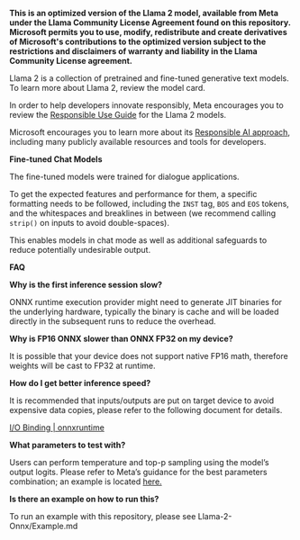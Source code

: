 **This is an optimized version of the Llama 2 model, available from Meta under the Llama Community License Agreement found on this repository. Microsoft permits you to use, modify, redistribute and create derivatives of Microsoft's contributions to the optimized version subject to the restrictions and disclaimers of warranty and liability in the Llama Community License agreement.**

Llama 2 is a collection of pretrained and fine-tuned generative text models. To learn more about Llama 2, review the model card.


In order to help developers innovate responsibly, Meta encourages you to review the [Responsible Use Guide](https://ai.meta.com/llama/responsible-use-guide/) for the Llama 2 models.

Microsoft encourages you to learn more about its [Responsible AI approach](https://aka.ms/rai), including many publicly available resources and tools for developers.

 

    

**Fine-tuned Chat Models**

The fine-tuned models were trained for dialogue applications.

To get the expected features and performance for them, a specific formatting needs to be followed, including the `INST` tag, `BOS` and `EOS` tokens, and the whitespaces and breaklines in between (we recommend calling `strip()` on inputs to avoid double-spaces).

 This enables models in chat mode as well as additional safeguards  to reduce potentially undesirable output.

 

**FAQ**

 

**Why is the first inference session slow?** 

ONNX runtime execution provider might need to generate JIT binaries for the underlying hardware, typically the binary is cache and will be loaded directly in the subsequent runs to reduce the overhead. 

 

**Why is FP16 ONNX slower than ONNX FP32 on my device?** 

It is possible that your device does not support native FP16 math, therefore weights will be cast to FP32 at runtime. 

 

**How do I get better inference speed?** 

It is recommended that inputs/outputs are put on target device to avoid expensive data copies, please refer to the following document for details.  

[I/O Binding | onnxruntime](https://onnxruntime.ai/docs/performance/tune-performance/iobinding.html) 

 

**What parameters to test with?** 

Users can perform temperature and top-p sampling using the model’s output logits. Please refer to Meta’s guidance for the best parameters combination; an example is located [here.](https://github.com/facebookresearch/llama/blob/main/example.py)

 

**Is there an example on how to run this?**

To run an example with this repository, please see Llama-2-Onnx/Example.md